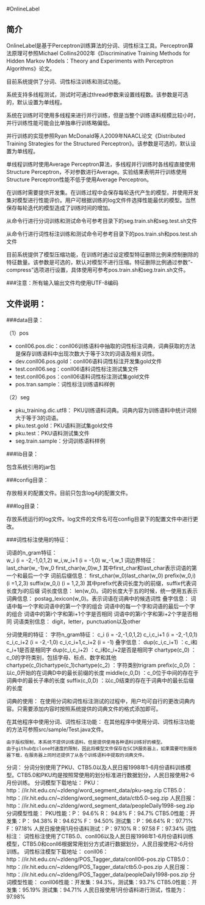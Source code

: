 #OnlineLabel

简介
---

OnlineLabel是基于Perceptron训练算法的分词、词性标注工具。Perceptron算法原理可参照Michael Collins2002年《Discriminative Training Methods for Hidden Markov Models：Theory and Experiments with Perceptron Algorithms》论文。

目前系统提供了分词、词性标注训练和测试功能。

系统支持多线程测试，测试时可通过thread参数来设置线程数。该参数是可选的，默认设置为单线程。

系统在训练时可使用多线程来进行并行训练，但是当整个训练语料规模比较小时，并行训练性能可能会比单独串行训练略偏低。

并行训练的实现参照Ryan McDonald等人2009年NAACL论文《Distributed Training Strategies for the Structured Perceptron》。该参数是可选的，默认设置为单线程。

单线程训练时使用Average Perceptron算法，多线程并行训练时各线程直接使用Structure Perceptron，不对参数进行Average。实验结果表明并行训练使用Structure Perceptron性能不低于使用Average Perceptron。

在训练时需要提供开发集。在训练过程中会保存每轮迭代产生的模型，并使用开发集对模型进行性能评价。用户可根据训练的log文件件选择性能最优的模型。当然保存每轮迭代的模型造成了训练时间的增加。	

从命令行进行分词训练和测试命令可参考目录下的seg.train.sh和seg.test.sh文件

从命令行进行词性标注训练和测试命令可参考目录下的pos.train.sh和pos.test.sh文件

目前系统提供了模型压缩功能，在训练时通过设定模型特征删除比例来控制删除的特征数量。该参数是可选的，默认对模型不进行压缩。特征删除比例通过参数“-compress”选项进行设置，具体使用可参考pos.train.sh和seg.train.sh文件。

###注意：所有输入输出文件均使用UTF-8编码

文件说明：
---

###data目录：

（1）pos

* conll06.pos.dic：conll06训练语料中抽取的词性标注词典，词典获取的方法是保存训练语料中出现次数大于等于3次的词语及相关词性。
* dev.conll06.pos.gold：conll06语料词性标注开发集gold文件
* test.conll06.seg：conll06语料词性标注测试集文件
* test.conll06.pos：conll06语料词性标注测试集gold文件
* pos.tran.sample：词性标注训练语料样例

（2）seg

* pku_training.dic.utf8： PKU训练语料词典。词典内容为训练语料中统计词频大于等于3的词语。
* pku.test.gold：PKU语料测试集gold文件
* pku.test：PKU语料测试集文件
* seg.train.sample：分词训练语料样例
	
###lib目录：

包含系统引用的jar包 

###config目录：

存放相关的配置文件。目前只包含log4j的配置文件。

###log目录：

存放系统运行的log文件。log文件的文件名可在config目录下的配置文件中进行更改。

###词性标注使用的特征：

  词语的n_gram特征：	
		w_i (i = -2,-1,0,1,2)
		w_i,w_i+1 (i = -1,0)
		w_-1,w_1
  词边界特征：
		last_char(w_-1)w_0
		first_char(w_0)w_1
		其中first_char和last_char表示词语的第一个和最后一个字
  词前后缀信息：
		first_char(w_0)last_char(w_0)
		prefix(w_0,i) (i =1,2,3)
		suffix(w_0,i) (i = 1,2,3)
		其中prefix代表词长度为i的前缀，suffix代表词长度为i的后缀
  词长度信息：
		len(w_0)。词的长度大于五的时候，统一使用五表示
  词典信息：
		postag_lexicon(w_0)。表示词语在词典中的候选词性
  叠字信息：
		词语中每一个字和词语中的第一个字的组合
		词语中的每一个字和词语的最后一个字的组合
		词语中的第i个字和第i+1个字是否相同
		词语中的第i个字和第i+2个字是否相同
  词语类别信息：
		digit，letter，punctuation以及other

分词使用的特征：
  字符n_gram特征：
		c_i (i = -2,-1,0,1,2)
		c_i,c_i+1 (i = -2,-1,0,1)
		c_i,c_i+2 (i = -2,-1,0)
		c_i,c_i+1,c_i+2 (i = -1)
  叠字信息：
		dup(c_i,c_i+1) ：c_i和c_i+1是否是相同字
		dup(c_i,c_i+2) ：c_i和c_i+2是否是相同字
		chartype(c_0) ：c_0的字符类别，包括字母、标点、数字和其他
		chartype(c_0)chartype(c_1)chartype(c_2) ：字符类别trigram
		prefix(c_0,D) ：以c_0开始的在词典D中的最长前缀的长度
		middle(c_0,D) ：c_0位于中间的存在于词典中的最长子串的长度
		suffix(c_0,D) ：以c_0结束的存在于词典中的最长后缀的长度

词典的使用：
	在使用分词和词性标注测试的过程中，用户均可自行的更改词典内容。只需要添加内容时按照系统提供的词典文件的格式添加即可。

在其他程序中使用分词、词性标注功能：
    在其他程序中使用分词、词性标注功能的方法可参照src/sample/Test.java文件。

	由于版权限制，本系统不提供训练语料。但是提供使用各种语料训练好的模型。
	由于github在clone时速度的限制，因此将模型文件保存在SCIR服务器上，如果需要可到服务器下载，在服务器上同时还提供了从各个训练语料中提取的词典文件。
分词：
	分词分别使用了PKU、CTB5.0以及人民日报1998年1-6月份语料训练模型。CTB5.0和PKU均是按照常使用的划分标准进行数据划分，人民日报使用2-6月份训练。
分词模型下载地址：
PKU：http：//ir.hit.edu.cn/~zldeng/word_segment_data/pku-seg.zip
CTB5.0：http：//ir.hit.edu.cn/~zldeng/word_segment_data/ctb5.0-seg.zip
人民日报：
http：//ir.hit.edu.cn/~zldeng/word_segment_data/peopleDaily1998-seg.zip
分词模型性能：
PKU性能：P： 94.6% R： 94.8% F：94.7%
	CTB5.0性能：开发集：P： 94.38% R：94.62% F： 94.50%	测试集：P：96.64% R：97.71%  F：97.18%
	人民日报使用1月份语料测试：P：97.10% R：97.58 F：97.34%
词性标注：
	词性标注使用了CTB5.0、conll06以及人民日报1998年1-6月份语料训练模型，CTB5.0和conll6根据常用划分方式进行数据划分，人民日报使用2-6月份训练。
词性标注模型下载地址：
conll06：http：//ir.hit.edu.cn/~zldeng/POS_Tagger_data/conll06-pos.zip
	CTB5.0：http：//ir.hit.edu.cn/~zldeng/POS_Tagger_data/ctb5.0-pos.zip
	人民日报：
http：//ir.hit.edu.cn/~zldeng/POS_Tagger_data/peopleDaily1998-pos.zip
分词模型性能：	
	conll06性能：开发集：94.3%，测试集：93.7%
	CTB5.0性能：开发集：95.19% 测试集：94.71%
	人民日报使用1月份语料进行测试，性能为：97.98%
